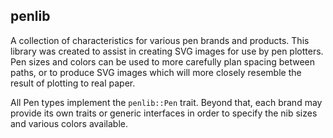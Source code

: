 ## penlib
A collection of characteristics for various pen brands and products.
This library was created to assist in creating SVG images for use by pen
plotters. Pen sizes and colors can be used to more carefully plan spacing
between paths, or to produce SVG images which will more closely resemble
the result of plotting to real paper.

All Pen types implement the `penlib::Pen` trait. Beyond that, each brand may
provide its own traits or generic interfaces in order to specify the nib sizes
and various colors available.